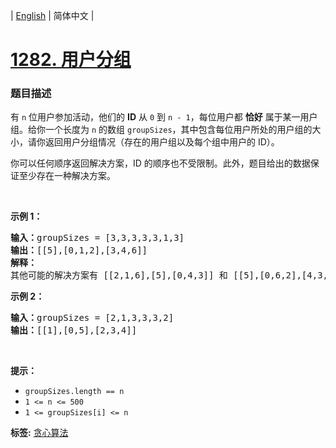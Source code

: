 | [English](README_EN.md) | 简体中文 |

# [1282. 用户分组](https://leetcode-cn.com/problems/group-the-people-given-the-group-size-they-belong-to)
 ### 题目描述
<p>有&nbsp;<code>n</code>&nbsp;位用户参加活动，他们的&nbsp;<strong>ID</strong>&nbsp;从 <code>0</code> 到 <code>n - 1</code>，每位用户都 <strong>恰好</strong> 属于某一用户组。给你一个长度为 <code>n</code> 的数组&nbsp;<code>groupSizes</code>，其中包含每位用户所处的用户组的大小，请你返回用户分组情况（存在的用户组以及每个组中用户的 ID）。</p>

<p>你可以任何顺序返回解决方案，ID 的顺序也不受限制。此外，题目给出的数据保证至少存在一种解决方案。</p>

<p>&nbsp;</p>

<p><strong>示例 1：</strong></p>

<pre><strong>输入：</strong>groupSizes = [3,3,3,3,3,1,3]
<strong>输出：</strong>[[5],[0,1,2],[3,4,6]]
<strong>解释：</strong> 
其他可能的解决方案有 [[2,1,6],[5],[0,4,3]] 和 [[5],[0,6,2],[4,3,1]]。
</pre>

<p><strong>示例 2：</strong></p>

<pre><strong>输入：</strong>groupSizes = [2,1,3,3,3,2]
<strong>输出：</strong>[[1],[0,5],[2,3,4]]
</pre>

<p>&nbsp;</p>

<p><strong>提示：</strong></p>

<ul>
	<li><code>groupSizes.length == n</code></li>
	<li><code>1 &lt;= n&nbsp;&lt;= 500</code></li>
	<li><code>1 &lt;=&nbsp;groupSizes[i] &lt;= n</code></li>
</ul>

**标签:**  [贪心算法](https://leetcode-cn.com/tag/greedy) 